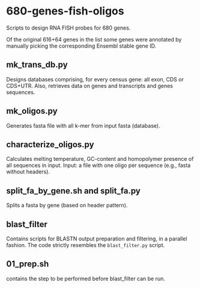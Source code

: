 680-genes-fish-oligos
===

Scripts to design RNA FISH probes for 680 genes.

Of the original 616+64 genes in the list some genes were annotated by manually picking the corresponding Ensembl stable gene ID.

## mk_trans_db.py

Designs databases comprising, for every census gene: all exon, CDS or CDS+UTR. Also, retrieves data on genes and transcripts and genes sequences.

## mk_oligos.py

Generates fasta file with all k-mer from input fasta (database).

## characterize_oligos.py

Calculates melting temperature, GC-content and homopolymer presence of all sequences in input. Input: a file with one oligo per sequence (e.g., fasta without headers).

## split_fa_by_gene.sh and split_fa.py

Splits a fasta by gene (based on header pattern).

## blast_filter

Contains scripts for BLASTN output preparation and filtering, in a parallel fashion. The code strictly resembles the `blast_filter.py` script.

## 01_prep.sh

contains the step to be performed before blast_filter can be run.
